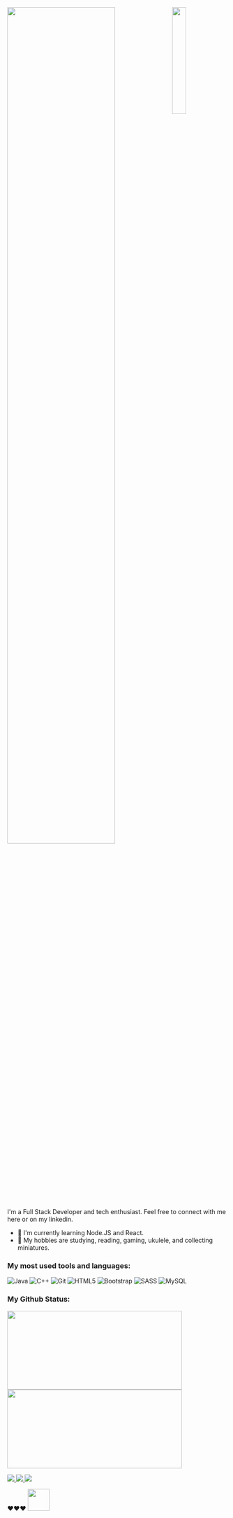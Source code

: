 <div>
<img src="https://cdn.discordapp.com/attachments/658812730890911774/1307012750169342043/totoro.gif?ex=6738c1fa&is=6737707a&hm=54571c852771951e005f3695cf91a4424b3c40b69d51127f470501cea43dc7ac&" width="25%" align="right" />  
<img src="https://readme-typing-svg.demolab.com?font=Inconsolata&weight=500&size=50&duration=4000&pause=300&color=A7A459&center=false&vCenter=false&multiline=true&repeat=false&random=false&width=1300&height=140&lines=Hello+hello;I'm+Flavia%2C+nice+to+meet+you!" width="70%" />

I'm a Full Stack Developer and tech enthusiast. Feel free to connect with me here or on my linkedin.

<ul>
    <li>🌱 I'm currently learning Node.JS and React.</li>
    <li>📖 My hobbies are studying, reading, gaming, ukulele, and collecting miniatures.</li>
</ul>

### My most used tools and languages:

![Java](https://img.shields.io/badge/java-%23ED8B00.svg?style=for-the-badge&logo=openjdk&logoColor=white)
![C++](https://img.shields.io/badge/c++-%2300599C.svg?style=for-the-badge&logo=c%2B%2B&logoColor=white)
![Git](https://img.shields.io/badge/git-%23F05033.svg?style=for-the-badge&logo=git&logoColor=white)
![HTML5](https://img.shields.io/badge/html5-%23E34F26.svg?style=for-the-badge&logo=html5&logoColor=white)
![Bootstrap](https://img.shields.io/badge/bootstrap-%23563D7C.svg?style=for-the-badge&logo=bootstrap&logoColor=white)
![SASS](https://img.shields.io/badge/SASS-hotpink.svg?style=for-the-badge&logo=SASS&logoColor=white)
![MySQL](https://img.shields.io/badge/mysql-%2300f.svg?style=for-the-badge&logo=mysql&logoColor=white)

### My Github Status:

<p>
   <img width="400em" height="180em" src="https://github-readme-stats-sigma-five.vercel.app/api?username=flaviamoura&show_icons=true&theme=buefy">
   <img width="400em" height="180em" src="https://github-readme-stats-sigma-five.vercel.app/api/top-langs/?username=flaviamoura&layout=compact&theme=buefy">
</p>

<a href = "mailto:contatoflamoura@gmail.com">
  <img src="https://img.shields.io/badge/Gmail-D14836?style=for-the-badge&logo=gmail&logoColor=white">
</a>
<a href="https://www.linkedin.com/in/flavia-rafaela-moura-rhodes/" target="_blank">
  <img src="https://img.shields.io/badge/-LinkedIn-%230077B5?style=for-the-badge&logo=linkedin&logoColor=white" target="_blank">
</a>
<a href="https://instagram.com/yuumi.js?igshid=ZDdkNTZiNTM=" target="_blank">
  <img src="https://img.shields.io/badge/-Instagram-%23E4405F?style=for-the-badge&logo=instagram&logoColor=white" target="_blank">
</a>
  
❤️️❤️️❤️️
<img src="https://media.giphy.com/media/mGcNjsfWAjY5AEZNw6/giphy.gif" width="50">
</div>
 
